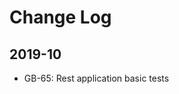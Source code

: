 Change Log
==========================

2019-10
-----------------------
- GB-65: Rest application basic tests